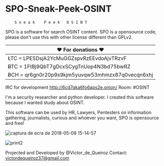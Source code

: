 # SPO-Sneak-Peek-OSINT
        S n e a k    P e e k   O S I N T

SPO is a software for search OSINT content.
SPO is a opensource code, please don't use this with
other license different than GPLv2.

♥ For donations ♥  |
------------------ |
ŁTC = LPE5DsjA2YcMuGGZspvRzEEvdoAjvTRzvF  |
ɃTC = 1FtBj9QbT7gDcxSCygTnUop4N3bd75bwRZ  |
ɃCH = qr6gn0r20p9s9kjm5yuvqw53mhmzx87q0vecqn6xhj |

IRC for development
http://6cd7qka6fo6aps2e.onion/ 
Room: #OSINT

I'm a security researcher and python developer.
I created this software because I wanted study about OSINT.

This software can be used by HR, Lawyers, Pentesters on information gathering,
journalists, curious and whoever you want, SPO is opensource and free!

![captura de ecra de 2018-05-08 15-14-57](https://user-images.githubusercontent.com/31081984/39775169-72cd9560-52d3-11e8-8ba0-523dca402f9d.png)

![print2](https://user-images.githubusercontent.com/31081984/54779358-bbb85000-4bf5-11e9-88a9-52a625fa519e.png)


Projected and Developed by @Victor_de_Queiroz
Contact: victordequeiroz37@gmail.com
